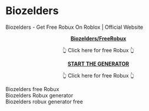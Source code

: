 # Biozelders
Biozelders - Get Free Robux On Roblox | Official Website
<p style="text-align: center;"><strong><a href="https://robux.biowikiweb.com/">Biozelders/FreeRobux</a></strong></p>
<p style="text-align: center;">👆 Click here for free Robux 👆</p>

<p style="text-align: center;"><strong><a href="https://robux.biowikiweb.com/">START THE GENERATOR</a></strong></p>
<p style="text-align: center;">👆 Click here for free Robux 👆</p>

 Biozelders free Robux
 <br>
Biozelders Robux generator
<br>
Biozelders robux generator free

